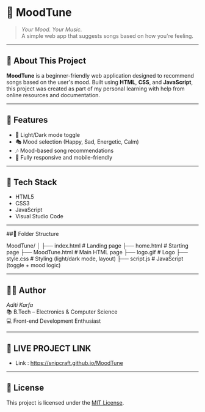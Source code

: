 # 🎵 MoodTune

> *Your Mood. Your Music.*  
> A simple web app that suggests songs based on how you're feeling.

---

## 🌟 About This Project

**MoodTune** is a beginner-friendly web application designed to recommend songs based on the user's mood. Built using **HTML**, **CSS**, and **JavaScript**, this project was created as part of my personal learning with help from online resources and documentation.

---

## 🎯 Features

- 🌙 Light/Dark mode toggle
- 🎭 Mood selection (Happy, Sad, Energetic, Calm)
- 🎶 Mood-based song recommendations
- 📱 Fully responsive and mobile-friendly

---

## 🔧 Tech Stack

- HTML5
- CSS3
- JavaScript
- Visual Studio Code
  
---

##📁 Folder Structure

MoodTune/
│
├── index.html              # Landing page
├── home.html               # Starting page
├── MoodTune.html           # Main HTML page
├── logo.gif                # Logo
├── style.css               # Styling (light/dark mode, layout)
├── script.js               # JavaScript (toggle + mood logic)

---

## 🙋‍♀ Author

*Aditi Karfa*  
📚 B.Tech – Electronics & Computer Science  
💻 Front-end Development Enthusiast

---

## 🔗 LIVE PROJECT LINK

- Link : https://snipcraft.github.io/MoodTune
  
---

## 📄 License

This project is licensed under the [MIT License](LICENSE).

